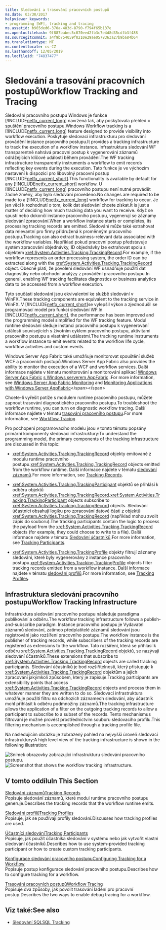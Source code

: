 ```yaml
---
title: Sledování a trasování pracovních postupů
ms.date: 03/30/2017
helpviewer_keywords:
- programming [WF], tracking and tracing
ms.assetid: b965ded6-370a-483d-8790-f794f65b137e
ms.openlocfilehash: 9f887babec5c070eed2fb3c7e4d8d35cdfb3f488
ms.sourcegitcommit: a4f9b754059f0210e29ae0578363a27b9ba84b64
ms.translationtype: MT
ms.contentlocale: cs-CZ
ms.lasthandoff: 12/05/2019
ms.locfileid: "74837477"
---
```

# <a name="workflow-tracking-and-tracing"></a><span data-ttu-id="c6e95-102">Sledování a trasování pracovních postupů</span><span class="sxs-lookup"><span data-stu-id="c6e95-102">Workflow Tracking and Tracing</span></span>
<span data-ttu-id="c6e95-103">Sledování pracovního postupu Windows je funkce [!INCLUDE[netfx_current_long](../../../includes/netfx-current-long-md.md)] navržená tak, aby poskytovala přehled o spuštění pracovního postupu.</span><span class="sxs-lookup"><span data-stu-id="c6e95-103">Windows Workflow tracking is a [!INCLUDE[netfx_current_long](../../../includes/netfx-current-long-md.md)] feature designed to provide visibility into workflow execution.</span></span> <span data-ttu-id="c6e95-104">Poskytuje sledovací infrastrukturu pro sledování provádění instance pracovního postupu.</span><span class="sxs-lookup"><span data-stu-id="c6e95-104">It provides a tracking infrastructure to track the execution of a workflow instance.</span></span> <span data-ttu-id="c6e95-105">Infrastruktura sledování WF transparentně nahrává pracovní postup k vygenerování záznamů odrážejících klíčové události během provádění.</span><span class="sxs-lookup"><span data-stu-id="c6e95-105">The WF tracking infrastructure transparently instruments a workflow to emit records reflecting key events during the execution.</span></span> <span data-ttu-id="c6e95-106">Tato funkce je ve výchozím nastavení k dispozici pro libovolný pracovní postup [!INCLUDE[netfx_current_short](../../../includes/netfx-current-short-md.md)].</span><span class="sxs-lookup"><span data-stu-id="c6e95-106">This functionality is available by default for any [!INCLUDE[netfx_current_short](../../../includes/netfx-current-short-md.md)] workflow.</span></span> <span data-ttu-id="c6e95-107">U [!INCLUDE[netfx_current_long](../../../includes/netfx-current-long-md.md)] pracovního postupu není nutné provádět žádné změny, aby bylo sledování provedeno.</span><span class="sxs-lookup"><span data-stu-id="c6e95-107">No changes are required to be made to a [!INCLUDE[netfx_current_long](../../../includes/netfx-current-long-md.md)] workflow for tracking to occur.</span></span> <span data-ttu-id="c6e95-108">Je jen věcí k rozhodnutí o tom, kolik dat sledování chcete získat.</span><span class="sxs-lookup"><span data-stu-id="c6e95-108">It is just a matter of deciding how much tracking data you want to receive.</span></span> <span data-ttu-id="c6e95-109">Když se spustí nebo dokončí instance pracovního postupu, vygenerují se záznamy sledování zpracování.</span><span class="sxs-lookup"><span data-stu-id="c6e95-109">When a workflow instance starts or completes, its processing tracking records are emitted.</span></span> <span data-ttu-id="c6e95-110">Sledování může také extrahovat data relevantní pro firmy přidružená k proměnným pracovního postupu.</span><span class="sxs-lookup"><span data-stu-id="c6e95-110">Tracking can also extract business-relevant data associated with the workflow variables.</span></span> <span data-ttu-id="c6e95-111">Například pokud pracovní postup představuje systém zpracování objednávky, ID objednávky lze extrahovat spolu s objektem <xref:System.Activities.Tracking.TrackingRecord>.</span><span class="sxs-lookup"><span data-stu-id="c6e95-111">For example, if the workflow represents an order processing system, the order ID can be extracted along with the <xref:System.Activities.Tracking.TrackingRecord> object.</span></span> <span data-ttu-id="c6e95-112">Obecně platí, že povolení sledování WF usnadňuje použití dat diagnostiky nebo obchodní analýzy z provádění pracovního postupu.</span><span class="sxs-lookup"><span data-stu-id="c6e95-112">In general, enabling WF tracking facilitates diagnostics or business analytics data to be accessed from a workflow execution.</span></span>  
  
 <span data-ttu-id="c6e95-113">Tyto součásti sledování jsou ekvivalentní ke službě sledování v WinFX.</span><span class="sxs-lookup"><span data-stu-id="c6e95-113">These tracking components are equivalent to the tracking service in WinFX.</span></span> <span data-ttu-id="c6e95-114">V [!INCLUDE[netfx_current_short](../../../includes/netfx-current-short-md.md)]se vylepšil výkon a zjednodušil se programovací model pro funkci sledování WF.</span><span class="sxs-lookup"><span data-stu-id="c6e95-114">In [!INCLUDE[netfx_current_short](../../../includes/netfx-current-short-md.md)], the performance has been improved and the programming model simplified for the WF tracking feature.</span></span> <span data-ttu-id="c6e95-115">Modul runtime sledování sleduje instanci pracovního postupu k vygenerování událostí souvisejících s životním cyklem pracovního postupu, aktivitami pracovního postupu a vlastními událostmi.</span><span class="sxs-lookup"><span data-stu-id="c6e95-115">The tracking runtime instruments a workflow instance to emit events related to the workflow life cycle, workflow activities and custom events.</span></span>  
  
 <span data-ttu-id="c6e95-116">Windows Server App Fabric také umožňuje monitorovat spouštění služeb WCF a pracovních postupů.</span><span class="sxs-lookup"><span data-stu-id="c6e95-116">Windows Server App Fabric also provides the ability to monitor the execution of a WCF and workflow services.</span></span> <span data-ttu-id="c6e95-117">Další informace najdete v tématu monitorování a monitorování aplikací [Windows Server App Fabric](https://docs.microsoft.com/previous-versions/appfabric/ee677251(v=azure.10)) [s Windows serverem AppFabric](https://docs.microsoft.com/previous-versions/appfabric/ee677276(v=azure.10)) .</span><span class="sxs-lookup"><span data-stu-id="c6e95-117">For more information, see [Windows Server App Fabric Monitoring](https://docs.microsoft.com/previous-versions/appfabric/ee677251(v=azure.10)) and [Monitoring Applications with Windows Server AppFabric](https://docs.microsoft.com/previous-versions/appfabric/ee677276(v=azure.10))</span></span>  
  
 <span data-ttu-id="c6e95-118">Chcete-li vyřešit potíže s modulem runtime pracovního postupu, můžete zapnout trasování diagnostického pracovního postupu.</span><span class="sxs-lookup"><span data-stu-id="c6e95-118">To troubleshoot the workflow runtime, you can turn on diagnostic workflow tracing.</span></span> <span data-ttu-id="c6e95-119">Další informace najdete v tématu [trasování pracovního postupu](workflow-tracing.md).</span><span class="sxs-lookup"><span data-stu-id="c6e95-119">For more information, see [Workflow Tracing](workflow-tracing.md).</span></span>  
  
 <span data-ttu-id="c6e95-120">Pro pochopení programovacího modelu jsou v tomto tématu popsány primární komponenty sledovací infrastruktury:</span><span class="sxs-lookup"><span data-stu-id="c6e95-120">To understand the programming model, the primary components of the tracking infrastructure are discussed in this topic:</span></span>  
  
- <span data-ttu-id="c6e95-121"><xref:System.Activities.Tracking.TrackingRecord> objekty emitované z modulu runtime pracovního postupu.</span><span class="sxs-lookup"><span data-stu-id="c6e95-121"><xref:System.Activities.Tracking.TrackingRecord> objects emitted from the workflow runtime.</span></span> <span data-ttu-id="c6e95-122">Další informace najdete v tématu [sledování záznamů](tracking-records.md).</span><span class="sxs-lookup"><span data-stu-id="c6e95-122">For more information, see [Tracking Records](tracking-records.md).</span></span>  
  
- <span data-ttu-id="c6e95-123"><xref:System.Activities.Tracking.TrackingParticipant> objektů se přihlásí k odběru objektů <xref:System.Activities.Tracking.TrackingRecord>.</span><span class="sxs-lookup"><span data-stu-id="c6e95-123"><xref:System.Activities.Tracking.TrackingParticipant> objects subscribe to <xref:System.Activities.Tracking.TrackingRecord> objects.</span></span> <span data-ttu-id="c6e95-124">Sledování účastníci obsahují logiku pro zpracování datové části z objektů <xref:System.Activities.Tracking.TrackingRecord> (například mohou zvolit zápis do souboru).</span><span class="sxs-lookup"><span data-stu-id="c6e95-124">The tracking participants contain the logic to process the payload from the <xref:System.Activities.Tracking.TrackingRecord> objects (for example, they could choose to write to a file).</span></span> <span data-ttu-id="c6e95-125">Další informace najdete v tématu [Sledování účastníků](tracking-participants.md).</span><span class="sxs-lookup"><span data-stu-id="c6e95-125">For more information, see [Tracking Participants](tracking-participants.md).</span></span>  
  
- <span data-ttu-id="c6e95-126"><xref:System.Activities.Tracking.TrackingProfile> objekty filtrují záznamy sledování, které byly vygenerovány z instance pracovního postupu.</span><span class="sxs-lookup"><span data-stu-id="c6e95-126"><xref:System.Activities.Tracking.TrackingProfile> objects filter tracking records emitted from a workflow instance.</span></span> <span data-ttu-id="c6e95-127">Další informace najdete v tématu [sledování profilů](tracking-profiles.md).</span><span class="sxs-lookup"><span data-stu-id="c6e95-127">For more information, see [Tracking Profiles](tracking-profiles.md).</span></span>  
  
## <a name="workflow-tracking-infrastructure"></a><span data-ttu-id="c6e95-128">Infrastruktura sledování pracovního postupu</span><span class="sxs-lookup"><span data-stu-id="c6e95-128">Workflow Tracking Infrastructure</span></span>  
 <span data-ttu-id="c6e95-129">Infrastruktura sledování pracovního postupu následuje paradigma publikování a odběru.</span><span class="sxs-lookup"><span data-stu-id="c6e95-129">The workflow tracking infrastructure follows a publish-and-subscribe paradigm.</span></span> <span data-ttu-id="c6e95-130">Instance pracovního postupu je Vydavatel záznamů sledování, zatímco předplatitelé záznamů sledování jsou registrováni jako rozšíření pracovního postupu.</span><span class="sxs-lookup"><span data-stu-id="c6e95-130">The workflow instance is the publisher of tracking records, while subscribers of the tracking records are registered as extensions to the workflow.</span></span> <span data-ttu-id="c6e95-131">Tato rozšíření, která se přihlásí k odběru <xref:System.Activities.Tracking.TrackingRecord> objektů, se nazývají sledování účastníků.</span><span class="sxs-lookup"><span data-stu-id="c6e95-131">These extensions that subscribe to <xref:System.Activities.Tracking.TrackingRecord> objects are called tracking participants.</span></span> <span data-ttu-id="c6e95-132">Sledování účastníků je bod rozšiřitelnosti, který přistupuje k <xref:System.Activities.Tracking.TrackingRecord> objektům a jejich zpracování jakýmkoli způsobem, který je zapisuje.</span><span class="sxs-lookup"><span data-stu-id="c6e95-132">Tracking participants are extensibility points that access <xref:System.Activities.Tracking.TrackingRecord> objects and process them in whatever manner they are written to do so.</span></span> <span data-ttu-id="c6e95-133">Sledovací infrastruktura umožňuje použití filtru na odchozích záznamech sledování, aby účastník mohl přihlásit k odběru podmnožiny záznamů.</span><span class="sxs-lookup"><span data-stu-id="c6e95-133">The tracking infrastructure allows the application of a filter on the outgoing tracking records to allow a participant to subscribe to a subset of the records.</span></span> <span data-ttu-id="c6e95-134">Tento mechanismus filtrování je možné provést prostřednictvím souboru sledovacího profilu.</span><span class="sxs-lookup"><span data-stu-id="c6e95-134">This filtering mechanism is accomplished through a tracking profile file.</span></span>  
  
 <span data-ttu-id="c6e95-135">Na následujícím obrázku je zobrazený pohled na nejvyšší úroveň sledovací infrastruktury:</span><span class="sxs-lookup"><span data-stu-id="c6e95-135">A high level view of the tracking infrastructure is shown in the following illustration:</span></span>  
  
 <span data-ttu-id="c6e95-136">![Snímek obrazovky zobrazující infrastrukturu sledování pracovního postupu.](./media/workflow-tracking-and-tracing/workflow-tracking-infrastructure.gif "WV")</span><span class="sxs-lookup"><span data-stu-id="c6e95-136">![Screenshot that shows the workflow tracking infrastructure.](./media/workflow-tracking-and-tracing/workflow-tracking-infrastructure.gif "WV")</span></span>  
  
## <a name="in-this-section"></a><span data-ttu-id="c6e95-137">V tomto oddílu</span><span class="sxs-lookup"><span data-stu-id="c6e95-137">In This Section</span></span>  
 [<span data-ttu-id="c6e95-138">Sledování záznamů</span><span class="sxs-lookup"><span data-stu-id="c6e95-138">Tracking Records</span></span>](tracking-records.md)  
 <span data-ttu-id="c6e95-139">Popisuje sledování záznamů, které modul runtime pracovního postupu generuje.</span><span class="sxs-lookup"><span data-stu-id="c6e95-139">Describes the tracking records that the workflow runtime emits.</span></span>  
  
 [<span data-ttu-id="c6e95-140">Sledování profilů</span><span class="sxs-lookup"><span data-stu-id="c6e95-140">Tracking Profiles</span></span>](tracking-profiles.md)  
 <span data-ttu-id="c6e95-141">Popisuje, jak se používají profily sledování.</span><span class="sxs-lookup"><span data-stu-id="c6e95-141">Discusses how tracking profiles are used.</span></span>  
  
 [<span data-ttu-id="c6e95-142">Účastníci sledování</span><span class="sxs-lookup"><span data-stu-id="c6e95-142">Tracking Participants</span></span>](tracking-participants.md)  
 <span data-ttu-id="c6e95-143">Popisuje, jak použít účastníka sledování v systému nebo jak vytvořit vlastní sledování účastníků.</span><span class="sxs-lookup"><span data-stu-id="c6e95-143">Describes how to use system-provided tracking participant or how to create custom tracking participants.</span></span>  
  
 [<span data-ttu-id="c6e95-144">Konfigurace sledování pracovního postupu</span><span class="sxs-lookup"><span data-stu-id="c6e95-144">Configuring Tracking for a Workflow</span></span>](configuring-tracking-for-a-workflow.md)  
 <span data-ttu-id="c6e95-145">Popisuje postup konfigurace sledování pracovního postupu.</span><span class="sxs-lookup"><span data-stu-id="c6e95-145">Describes how to configure tracking for a workflow.</span></span>  
  
 [<span data-ttu-id="c6e95-146">Trasování pracovních postupů</span><span class="sxs-lookup"><span data-stu-id="c6e95-146">Workflow Tracing</span></span>](workflow-tracing.md)  
 <span data-ttu-id="c6e95-147">Popisuje dva způsoby, jak povolit trasování ladění pro pracovní postup.</span><span class="sxs-lookup"><span data-stu-id="c6e95-147">Describes the two ways to enable debug tracing for a workflow.</span></span>  
  
## <a name="see-also"></a><span data-ttu-id="c6e95-148">Viz také:</span><span class="sxs-lookup"><span data-stu-id="c6e95-148">See also</span></span>

- [<span data-ttu-id="c6e95-149">Sledování SQL</span><span class="sxs-lookup"><span data-stu-id="c6e95-149">SQL Tracking</span></span>](./samples/sql-tracking.md)
